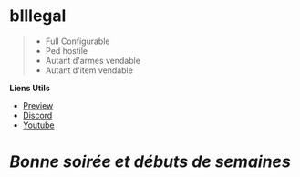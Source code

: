 # bIllegal

> - Full Configurable
> - Ped hostile
> - Autant d'armes vendable
> - Autant d'item vendable

**Liens Utils**
* [Preview](https://youtu.be/JLm27NKT5Rs)
* [Discord](https://discord.gg/HpvmmXMjCS)
* [Youtube](https://www.youtube.com/channel/UCfP83AOLWB1oMVBivQzh8jQ)

# *Bonne soirée et débuts de semaines*
